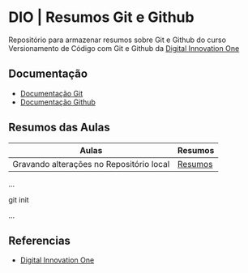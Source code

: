 
# DIO | Resumos Git e Github

Repositório para armazenar resumos sobre Git e Github do curso Versionamento de Código com Git e Github da [Digital Innovation One](https://www.dio.me/)

## Documentação
- [Documentação Git](https://git.scm.com/doc)
- [Documentação Github](https://docs.github.com/)

## Resumos das Aulas

| Aulas | Resumos|
|-------|--------|
| Gravando alterações no Repositório local | [Resumos]() |

...

git init

...

## Referencias

- [Digital Innovation One](https://www.dio.me/)
